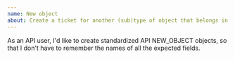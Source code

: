 ```yaml
---
name: New object
about: Create a ticket for another (sub)type of object that belongs in an API object. 
---
```


As an API user, I'd like to create standardized API NEW_OBJECT objects, so that I don't have to remember the names of all the expected fields.
